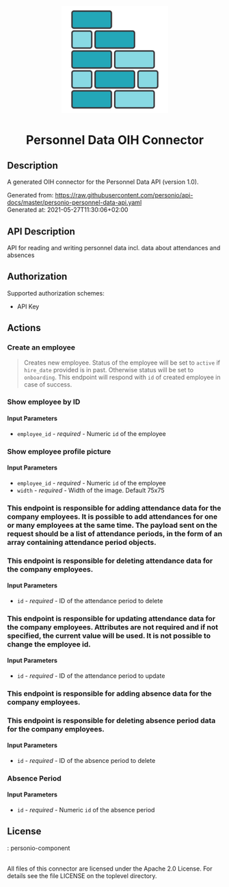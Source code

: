 # <p align="center" width="100%"> <img src="./logo.png" width="250" height="250"> </p> 
# <p align="center" width="100%"> Personnel Data OIH Connector </p>

## Description

A generated OIH connector for the Personnel Data API (version 1.0).

Generated from: https://raw.githubusercontent.com/personio/api-docs/master/personio-personnel-data-api.yaml<br/>
Generated at: 2021-05-27T11:30:06+02:00

## API Description

API for reading and writing personnel data incl. data about attendances and absences<br/>

## Authorization

Supported authorization schemes:
- API Key


## Actions

### Create an employee
> Creates new employee. Status of the employee will be set to `active` if `hire_date` provided is in past. Otherwise status will be set to `onboarding`. This endpoint will respond with `id` of created employee in case of success.<br/>

### Show employee by ID

#### Input Parameters
* `employee_id` - _required_ - Numeric `id` of the employee<br/>

### Show employee profile picture

#### Input Parameters
* `employee_id` - _required_ - Numeric `id` of the employee<br/>
* `width` - _required_ - Width of the image. Default 75x75<br/>

### This endpoint is responsible for adding attendance data for the company employees. It is possible to add attendances for one or many employees at the same time. The payload sent on the request should be a list of attendance periods, in the form of an array containing attendance period objects.

### This endpoint is responsible for deleting attendance data for the company employees.

#### Input Parameters
* `id` - _required_ - ID of the attendance period to delete<br/>

### This endpoint is responsible for updating attendance data for the company employees. Attributes are not required and if not specified, the current value will be used. It is not possible to change the employee id.

#### Input Parameters
* `id` - _required_ - ID of the attendance period to update<br/>

### This endpoint is responsible for adding absence data for the company employees.

### This endpoint is responsible for deleting absence period data for the company employees.

#### Input Parameters
* `id` - _required_ - ID of the absence period to delete<br/>

### Absence Period

#### Input Parameters
* `id` - _required_ - Numeric `id` of the absence period<br/>

## License

: personio-component<br/>
                    <br/>

All files of this connector are licensed under the Apache 2.0 License. For details
see the file LICENSE on the toplevel directory.
